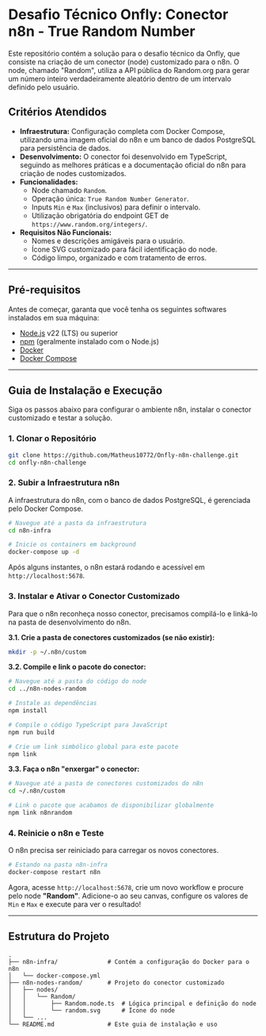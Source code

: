 # Desafio Técnico Onfly: Conector n8n - True Random Number

Este repositório contém a solução para o desafio técnico da Onfly, que consiste na criação de um conector (node) customizado para o n8n. O node, chamado "Random", utiliza a API pública do Random.org para gerar um número inteiro verdadeiramente aleatório dentro de um intervalo definido pelo usuário.

## Critérios Atendidos

-   **Infraestrutura:** Configuração completa com Docker Compose, utilizando uma imagem oficial do n8n e um banco de dados PostgreSQL para persistência de dados.
-   **Desenvolvimento:** O conector foi desenvolvido em TypeScript, seguindo as melhores práticas e a documentação oficial do n8n para criação de nodes customizados.
-   **Funcionalidades:**
    -   Node chamado `Random`.
    -   Operação única: `True Random Number Generator`.
    -   Inputs `Min` e `Max` (inclusivos) para definir o intervalo.
    -   Utilização obrigatória do endpoint GET de `https://www.random.org/integers/`.
-   **Requisitos Não Funcionais:**
    -   Nomes e descrições amigáveis para o usuário.
    -   Ícone SVG customizado para fácil identificação do node.
    -   Código limpo, organizado e com tratamento de erros.

---

## Pré-requisitos

Antes de começar, garanta que você tenha os seguintes softwares instalados em sua máquina:

-   [Node.js](https://nodejs.org/) v22 (LTS) ou superior
-   [npm](https://www.npmjs.com/) (geralmente instalado com o Node.js)
-   [Docker](https://www.docker.com/products/docker-desktop/)
-   [Docker Compose](https://docs.docker.com/compose/install/)

---

## Guia de Instalação e Execução

Siga os passos abaixo para configurar o ambiente n8n, instalar o conector customizado e testar a solução.

### 1. Clonar o Repositório

```bash
git clone https://github.com/Matheus10772/Onfly-n8n-challenge.git
cd onfly-n8n-challenge
```

### 2. Subir a Infraestrutura n8n

A infraestrutura do n8n, com o banco de dados PostgreSQL, é gerenciada pelo Docker Compose.

```bash
# Navegue até a pasta da infraestrutura
cd n8n-infra

# Inicie os containers em background
docker-compose up -d
```

Após alguns instantes, o n8n estará rodando e acessível em `http://localhost:5678`.

### 3. Instalar e Ativar o Conector Customizado

Para que o n8n reconheça nosso conector, precisamos compilá-lo e linká-lo na pasta de desenvolvimento do n8n.

**3.1. Crie a pasta de conectores customizados (se não existir):**

```bash
mkdir -p ~/.n8n/custom
```

**3.2. Compile e link o pacote do conector:**

```bash
# Navegue até a pasta do código do node
cd ../n8n-nodes-random

# Instale as dependências
npm install

# Compile o código TypeScript para JavaScript
npm run build

# Crie um link simbólico global para este pacote
npm link
```

**3.3. Faça o n8n "enxergar" o conector:**

```bash
# Navegue até a pasta de conectores customizados do n8n
cd ~/.n8n/custom

# Link o pacote que acabamos de disponibilizar globalmente
npm link n8nrandom
```

### 4. Reinicie o n8n e Teste

O n8n precisa ser reiniciado para carregar os novos conectores.

```bash
# Estando na pasta n8n-infra
docker-compose restart n8n
```

Agora, acesse `http://localhost:5678`, crie um novo workflow e procure pelo node **"Random"**. Adicione-o ao seu canvas, configure os valores de `Min` e `Max` e execute para ver o resultado!

---

## Estrutura do Projeto

```
.
├── n8n-infra/              # Contém a configuração do Docker para o n8n
│   └── docker-compose.yml
├── n8n-nodes-random/       # Projeto do conector customizado
│   ├── nodes/
│   │   └── Random/
│   │       ├── Random.node.ts  # Lógica principal e definição do node
│   │       └── random.svg      # Ícone do node
│   └── ...
└── README.md               # Este guia de instalação e uso
```
